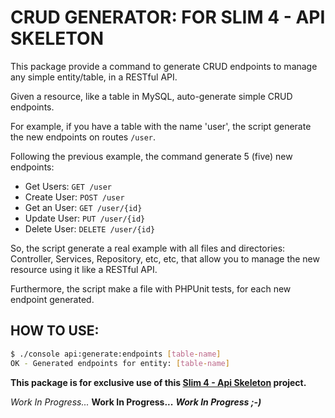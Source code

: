 # CRUD GENERATOR: FOR SLIM 4 - API SKELETON

This package provide a command to generate CRUD endpoints to manage any simple entity/table, in a RESTful API.

Given a resource, like a table in MySQL, auto-generate simple CRUD endpoints.

For example, if you have a table with the name 'user', the script generate the new endpoints on routes `/user`.

Following the previous example, the command generate 5 (five) new endpoints:

- Get Users: `GET /user`
- Create User: `POST /user`
- Get an User: `GET /user/{id}`
- Update User: `PUT /user/{id}`
- Delete User: `DELETE /user/{id}`

So, the script generate a real example with all files and directories: Controller, Services, Repository, etc, etc, that allow you to manage the new resource using it like a RESTful API.

Furthermore, the script make a file with PHPUnit tests, for each new endpoint generated.


## HOW TO USE:

```bash
$ ./console api:generate:endpoints [table-name]
OK - Generated endpoints for entity: [table-name]
```

**This package is for exclusive use of this [Slim 4 - Api Skeleton](https://github.com/maurobonfietti/slim4-api-skeleton) project.**

*Work In Progress...*
**Work In Progress...**
***Work In Progress ;-)***
